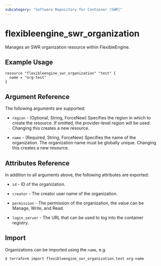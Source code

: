 ```yaml
---
subcategory: "Software Repository for Container (SWR)"
---
```


# flexibleengine_swr_organization

Manages an SWR organization resource within FlexibleEngine.

## Example Usage

```hcl
resource "flexibleengine_swr_organization" "test" {
  name = "org-test"
}
```

## Argument Reference

The following arguments are supported:

* `region` - (Optional, String, ForceNew) Specifies the region in which to create the resource. If omitted, the
  provider-level region will be used. Changing this creates a new resource.

* `name` - (Required, String, ForceNew) Specifies the name of the organization. The organization name must be globally
  unique. Changing this creates a new resource.

## Attributes Reference

In addition to all arguments above, the following attributes are exported:

* `id` - ID of the organization.

* `creator` - The creator user name of the organization.

* `permission` - The permission of the organization, the value can be Manage, Write, and Read.

* `login_server` - The URL that can be used to log into the container registry.

## Import

Organizations can be imported using the `name`, e.g.

```
$ terraform import flexibleengine_swr_organization.test org-name
```
